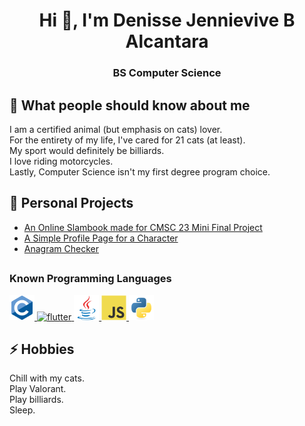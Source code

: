 <h1 align="center">Hi 👋, I'm Denisse Jennievive B Alcantara</h1>
<h3 align="center">BS Computer Science</h3>

## 💬 What people should know about me  <br/>
  I am a certified animal (but emphasis on cats) lover. <br/>
  For the entirety of my life, I've cared for 21 cats (at least). <br/>
  My sport would definitely be billiards. <br/>
  I love riding motorcycles. <br/>
  Lastly, Computer Science isn't my first degree program choice. <br/>

## 🔭 Personal Projects <br/>
- [An Online Slambook made for CMSC 23 Mini Final Project](https://github.com/CMSC23-Midyear2024/final-mini-project-mizuki-denden.git)
- [A Simple Profile Page for a Character](https://github.com/CMSC23-Midyear2024/week3-intro-to-flutter-mizuki-denden.git)
- [Anagram Checker](https://github.com/CMSC23-Midyear2024/week1-intro-to-dart-mizuki-denden)
 
## <h3 align="left">Known Programming Languages</h3>
<p align="left"> <a href="https://www.cprogramming.com/" target="_blank" rel="noreferrer"> <img src="https://raw.githubusercontent.com/devicons/devicon/master/icons/c/c-original.svg" alt="c" width="40" height="40"/> </a> <a href="https://flutter.dev" target="_blank" rel="noreferrer"> <img src="https://www.vectorlogo.zone/logos/flutterio/flutterio-icon.svg" alt="flutter" width="40" height="40"/> </a> <a href="https://www.java.com" target="_blank" rel="noreferrer"> <img src="https://raw.githubusercontent.com/devicons/devicon/master/icons/java/java-original.svg" alt="java" width="40" height="40"/> </a> <a href="https://developer.mozilla.org/en-US/docs/Web/JavaScript" target="_blank" rel="noreferrer"> <img src="https://raw.githubusercontent.com/devicons/devicon/master/icons/javascript/javascript-original.svg" alt="javascript" width="40" height="40"/> </a> <a href="https://www.python.org" target="_blank" rel="noreferrer"> <img src="https://raw.githubusercontent.com/devicons/devicon/master/icons/python/python-original.svg" alt="python" width="40" height="40"/> </a> </p>

## ⚡ Hobbies  <br/>
Chill with my cats. <br/>
Play Valorant. <br/>
Play billiards. <br/>
Sleep. <br/>
